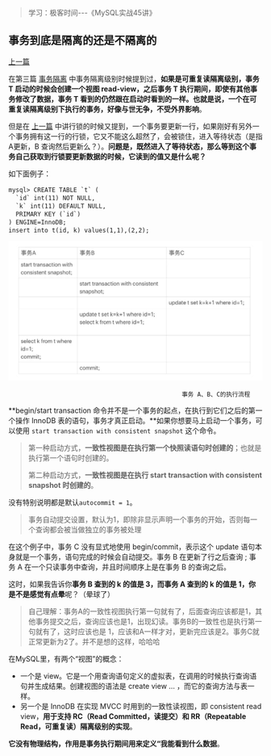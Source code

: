 > 学习：极客时间---《MySQL实战45讲》

## 事务到底是隔离的还是不隔离的 

[上一篇](./07行锁功过：怎么减少行锁对性能的影响.md) 

在第三篇 [事务隔离](./03事务隔离.md) 中事务隔离级别时候提到过，**如果是可重复读隔离级别，事务 T 启动的时候会创建一个视图 read-view，之后事务 T 执行期间，即使有其他事务修改了数据，事务 T 看到的仍然跟在启动时看到的一样。也就是说，一个在可重复读隔离级别下执行的事务，好像与世无争，不受外界影响**。  

但是在 [上一篇](./07行锁功过：怎么减少行锁对性能的影响.md) 中讲行锁的时候又提到，一个事务要更新一行，如果刚好有另外一个事务拥有这一行的行锁，它又不能这么超然了，会被锁住，进入等待状态（是指A更新，B 查询然后更新么？）。**问题是，既然进入了等待状态，那么等到这个事务自己获取到行锁要更新数据的时候，它读到的值又是什么呢？**  

如下面例子：

```mysql
mysql> CREATE TABLE `t` (
  `id` int(11) NOT NULL,
  `k` int(11) DEFAULT NULL,
  PRIMARY KEY (`id`)
) ENGINE=InnoDB;
insert into t(id, k) values(1,1),(2,2);
```

![image-20210716150409654](media/images/image-20210716150409654.png)

 													事务 A、B、C的执行流程 

**begin/start transaction 命令并不是一个事务的起点，在执行到它们之后的第一个操作 InnoDB 表的语句，事务才真正启动。**如果你想要马上启动一个事务，可以使用 `start transaction with consistent snapshot` 这个命令。

> 第一种启动方式，**一致性视图是在执行第一个快照读语句时创建的**；也就是执行第一个语句时创建的。
>
> 第二种启动方式，**一致性视图是在执行 start transaction with consistent snapshot 时创建的**。

没有特别说明都是默认`autocommit = 1`。  

> 事务自动提交设置，默认为1，即除非显示声明一个事务的开始，否则每一个查询都会被当做独立的事务被处理

在这个例子中，事务 C 没有显式地使用 begin/commit，表示这个 update 语句本身就是一个事务，语句完成的时候会自动提交。事务 B 在更新了行之后查询 ; 事务 A 在一个只读事务中查询，并且时间顺序上是在事务 B 的查询之后。

这时，如果我告诉你**事务 B 查到的 k 的值是 3，而事务 A 查到的 k 的值是 1，你是不是感觉有点晕**呢？（晕球了）  

> 自己理解：事务A的一致性视图执行第一句就有了，后面查询应该都是1，其他事务提交之后，查询应该也是1，出现幻读。事务B的一致性也是执行第一句就有了，这时应该也是 1，应该和A一样才对，更新完应该是2。事务C就正常更新为2了。并不是想的这样，哈哈哈

在MySQL里，有两个“视图”的概念：  

- 一个是 view。它是一个用查询语句定义的虚拟表，在调用的时候执行查询语句并生成结果。创建视图的语法是 create view … ，而它的查询方法与表一样。
- 另一个是 InnoDB 在实现 MVCC 时用到的一致性读视图，即 consistent read view，**用于支持 RC（Read Committed，读提交）和 RR（Repeatable Read，可重复读）隔离级别的实现**。

**它没有物理结构，作用是事务执行期间用来定义“我能看到什么数据**。  

